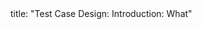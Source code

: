 <frontmatter>
title: "Test Case Design: Introduction: What"
</frontmatter>

<include src="unit-inPage-asFlat.md" boilerplate />

